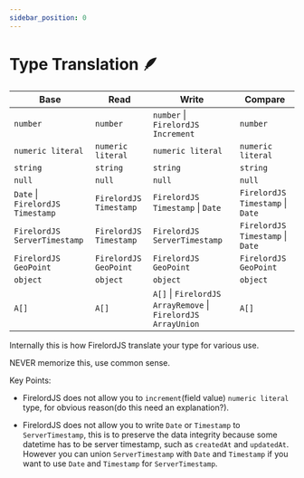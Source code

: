 ```yaml
---
sidebar_position: 0
---
```


# Type Translation 🪶

| Base                             | Read                   | Write                                                        | Compare                          |
| -------------------------------- | ---------------------- | ------------------------------------------------------------ | -------------------------------- |
| `number`                         | `number`               | `number` \| `FirelordJS Increment`                           | `number`                         |
| `numeric literal`                | `numeric literal`      | `numeric literal`                                            | `numeric literal`                |
| `string`                         | `string`               | `string`                                                     | `string`                         |
| `null`                           | `null`                 | `null`                                                       | `null`                           |
| `Date` \| `FirelordJS Timestamp` | `FirelordJS Timestamp` | `FirelordJS Timestamp` \| `Date`                             | `FirelordJS Timestamp` \| `Date` |
| `FirelordJS ServerTimestamp`     | `FirelordJS Timestamp` | `FirelordJS ServerTimestamp`                                 | `FirelordJS Timestamp` \| `Date` |
| `FirelordJS GeoPoint`            | `FirelordJS GeoPoint`  | `FirelordJS GeoPoint`                                        | `FirelordJS GeoPoint`            |
| `object`                         | `object`               | `object`                                                     | `object`                         |
| `A[]`                            | `A[]`                  | `A[]` \| `FirelordJS ArrayRemove` \| `FirelordJS ArrayUnion` | `A[]`                            |

Internally this is how FirelordJS translate your type for various use.

NEVER memorize this, use common sense.

Key Points:

- FirelordJS does not allow you to `increment`(field value) `numeric literal` type, for obvious reason(do this need an explanation?).

- FirelordJS does not allow you to write `Date` or `Timestamp` to `ServerTimestamp`, this is to preserve the data integrity because some datetime has to be server timestamp, such as `createdAt` and `updatedAt`. However you can union `ServerTimestamp` with `Date` and `Timestamp` if you want to use `Date` and `Timestamp` for `ServerTimestamp`.
